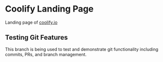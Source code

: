 # Coolify Landing Page

Landing page of [coolify.io](https://coolify.io)

## Testing Git Features

This branch is being used to test and demonstrate git functionality including commits, PRs, and branch management.
